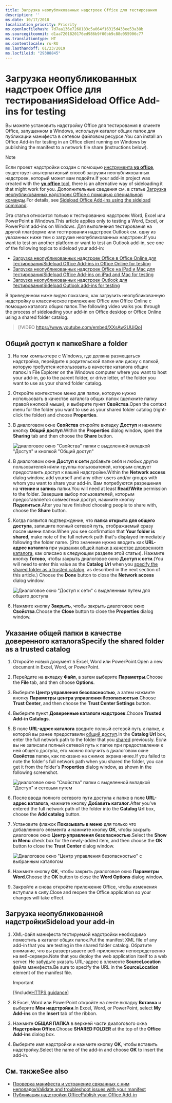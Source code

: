 ```yaml
---
title: Загрузка неопубликованных надстроек Office для тестирования
description: ''
ms.date: 10/17/2018
localization_priority: Priority
ms.openlocfilehash: 7d7aa136e7268183c5a064f16315d433ee53a38b
ms.sourcegitcommit: d1aa7201820176ed986b9f00bb9c88e055906c77
ms.translationtype: HT
ms.contentlocale: ru-RU
ms.lasthandoff: 01/23/2019
ms.locfileid: "29388845"
---
```

# <a name="sideload-office-add-ins-for-testing"></a><span data-ttu-id="eda78-102">Загрузка неопубликованных надстроек Office для тестирования</span><span class="sxs-lookup"><span data-stu-id="eda78-102">Sideload Office Add-ins for testing</span></span>

<span data-ttu-id="eda78-103">Вы можете установить надстройку Office для тестирования в клиенте Office, запущенном в Windows, используя каталог общих папок для публикации манифеста в сетевом файловом ресурсе.</span><span class="sxs-lookup"><span data-stu-id="eda78-103">You can install an Office Add-in for testing in an Office client running on Windows by publishing the manifest to a network file share (instructions below).</span></span>

> [!NOTE]
> <span data-ttu-id="eda78-104">Если проект надстройки создан с помощью [инструмента **yo office**](https://github.com/OfficeDev/generator-office), существует альтернативный способ загрузки неопубликованных надстроек, который может вам подойти.</span><span class="sxs-lookup"><span data-stu-id="eda78-104">If your add-in project was created with the [**yo office** tool](https://github.com/OfficeDev/generator-office), there is an alternative way of sideloading it that might work for you.</span></span> <span data-ttu-id="eda78-105">Дополнительные сведения см. в статье [Загрузка неопубликованных надстроек Office с помощью специальной команды](sideload-office-addin-using-sideload-command.md).</span><span class="sxs-lookup"><span data-stu-id="eda78-105">For details, see [Sideload Office Add-ins using the sideload command](sideload-office-addin-using-sideload-command.md).</span></span>

<span data-ttu-id="eda78-106">Эта статья относится только к тестированию надстроек Word, Excel или PowerPoint в Windows.</span><span class="sxs-lookup"><span data-stu-id="eda78-106">This article applies only to testing a Word, Excel, or PowerPoint add-ins on Windows.</span></span> <span data-ttu-id="eda78-107">Для выполнения тестирования на другой платформе или тестирования надстроек Outlook см. одну из указанных ниже тем о загрузке неопубликованных надстроек.</span><span class="sxs-lookup"><span data-stu-id="eda78-107">If you want to test on another platform or want to test an Outlook add-in, see one of the following topics to sideload your add-in:</span></span>

- [<span data-ttu-id="eda78-108">Загрузка неопубликованных надстроек Office в Office Online для тестирования</span><span class="sxs-lookup"><span data-stu-id="eda78-108">Sideload Office Add-ins in Office Online for testing</span></span>](sideload-office-add-ins-for-testing.md)
- [<span data-ttu-id="eda78-109">Загрузка неопубликованных надстроек Office на iPad и Mac для тестирования</span><span class="sxs-lookup"><span data-stu-id="eda78-109">Sideload Office Add-ins on iPad and Mac for testing</span></span>](sideload-an-office-add-in-on-ipad-and-mac.md)
- [<span data-ttu-id="eda78-110">Загрузка неопубликованных надстроек Outlook для тестирования</span><span class="sxs-lookup"><span data-stu-id="eda78-110">Sideload Outlook add-ins for testing</span></span>](https://docs.microsoft.com/outlook/add-ins/sideload-outlook-add-ins-for-testing)


<span data-ttu-id="eda78-111">В приведенном ниже видео показано, как загрузить неопубликованную надстройку в классическое приложение Office или Office Online с помощью каталога общих папок.</span><span class="sxs-lookup"><span data-stu-id="eda78-111">The following video walks you through the process of sideloading your add-in on Office desktop or Office Online using a shared folder catalog.</span></span>  


> [!VIDEO https://www.youtube.com/embed/XXsAw2UUiQo]


## <a name="share-a-folder"></a><span data-ttu-id="eda78-112">Общий доступ к папке</span><span class="sxs-lookup"><span data-stu-id="eda78-112">Share a folder</span></span>

1. <span data-ttu-id="eda78-113">На том компьютере с Windows, где должна размещаться надстройка, перейдите к родительской папке или диску с папкой, которую требуется использовать в качестве каталога общих папок.</span><span class="sxs-lookup"><span data-stu-id="eda78-113">In File Explorer on the Windows computer where you want to host your add-in, go to the parent folder, or drive letter, of the folder you want to use as your shared folder catalog.</span></span>

2. <span data-ttu-id="eda78-114">Откройте контекстное меню для папки, которую нужно использовать в качестве каталога общих папок (щелкните папку правой кнопкой мыши), и выберите пункт **Свойства**.</span><span class="sxs-lookup"><span data-stu-id="eda78-114">Open the context menu for the folder you want to use as your shared folder catalog (right-click the folder) and choose **Properties**.</span></span>

3. <span data-ttu-id="eda78-115">В диалоговом окне **Свойства** откройте вкладку **Доступ** и нажмите кнопку **Общий доступ**.</span><span class="sxs-lookup"><span data-stu-id="eda78-115">Within the **Properties** dialog window, open the **Sharing** tab and then choose the **Share** button.</span></span>

    ![диалоговое окно "Свойства" папки с выделенной вкладкой "Доступ" и кнопкой "Общий доступ"](../images/sideload-windows-properties-dialog.png)

4. <span data-ttu-id="eda78-117">В диалоговом окне **Доступ к сети** добавьте себя и любых других пользователей и/или группы пользователей, которым следует предоставить доступ к вашей надстройке.</span><span class="sxs-lookup"><span data-stu-id="eda78-117">Within the **Network access** dialog window, add yourself and any other users and/or groups with whom you want to share your add-in.</span></span> <span data-ttu-id="eda78-118">Вам потребуются разрешения на **чтение и запись** папки.</span><span class="sxs-lookup"><span data-stu-id="eda78-118">You will need at least **Read/Write** permission to the folder.</span></span> <span data-ttu-id="eda78-119">Завершив выбор пользователей, которым предоставляется совместный доступ, нажмите кнопку **Поделиться**.</span><span class="sxs-lookup"><span data-stu-id="eda78-119">After you have finished choosing people to share with, choose the **Share** button.</span></span>

5. <span data-ttu-id="eda78-120">Когда появится подтверждение, что **папка открыта для общего доступа**, запишите полный сетевой путь, отображаемый сразу после имени папки.</span><span class="sxs-lookup"><span data-stu-id="eda78-120">When you see confirmation that **Your folder is shared**, make note of the full network path that's displayed immediately following the folder name.</span></span> <span data-ttu-id="eda78-121">(Это значение нужно вводить как **URL-адрес каталога** при [указании общей папки в качестве доверенного каталога](#specify-the-shared-folder-as-a-trusted-catalog), как описано в следующем разделе этой статьи). Нажмите кнопку **Готово**, чтобы закрыть диалоговое окно **Доступ к сети**.</span><span class="sxs-lookup"><span data-stu-id="eda78-121">(You will need to enter this value as the **Catalog Url** when you [specify the shared folder as a trusted catalog](#specify-the-shared-folder-as-a-trusted-catalog), as described in the next section of this article.) Choose the **Done** button to close the **Network access** dialog window.</span></span>

   ![Диалоговое окно "Доступ к сети" с выделенным путем для общего доступа](../images/sideload-windows-network-access-dialog.png)

6. <span data-ttu-id="eda78-123">Нажмите кнопку **Закрыть**, чтобы закрыть диалоговое окно **Свойства**.</span><span class="sxs-lookup"><span data-stu-id="eda78-123">Choose the **Close** button to close the **Properties** dialog window.</span></span>

## <a name="specify-the-shared-folder-as-a-trusted-catalog"></a><span data-ttu-id="eda78-124">Указание общей папки в качестве доверенного каталога</span><span class="sxs-lookup"><span data-stu-id="eda78-124">Specify the shared folder as a trusted catalog</span></span>
      
1. <span data-ttu-id="eda78-125">Откройте новый документ в Excel, Word или PowerPoint.</span><span class="sxs-lookup"><span data-stu-id="eda78-125">Open a new document in Excel, Word, or PowerPoint.</span></span>
    
2. <span data-ttu-id="eda78-126">Перейдите на вкладку **Файл**, а затем выберите **Параметры**.</span><span class="sxs-lookup"><span data-stu-id="eda78-126">Choose the **File** tab, and then choose **Options**.</span></span>
    
3. <span data-ttu-id="eda78-127">Выберите **Центр управления безопасностью**, а затем нажмите кнопку **Параметры центра управления безопасностью**.</span><span class="sxs-lookup"><span data-stu-id="eda78-127">Choose **Trust Center**, and then choose the **Trust Center Settings** button.</span></span>
    
4. <span data-ttu-id="eda78-128">Выберите пункт **Доверенные каталоги надстроек**.</span><span class="sxs-lookup"><span data-stu-id="eda78-128">Choose **Trusted Add-in Catalogs**.</span></span>
    
5. <span data-ttu-id="eda78-129">В поле **URL-адрес каталога** введите полный сетевой путь к папке, к которой вы ранее предоставили [общий доступ](#share-a-folder).</span><span class="sxs-lookup"><span data-stu-id="eda78-129">In the **Catalog Url** box, enter the full network path to the folder that you [shared](#share-a-folder) previously.</span></span> <span data-ttu-id="eda78-130">Если вы не записали полный сетевой путь к папке при предоставлении к ней общего доступа, его можно получить в диалоговом окне **Свойства** папки, как показано на снимке экрана ниже.</span><span class="sxs-lookup"><span data-stu-id="eda78-130">If you failed to note the folder's full network path when you shared the folder, you can get it from the folder's **Properties** dialog window, as shown in the following screenshot.</span></span> 

    ![диалоговое окно "Свойства" папки с выделенной вкладкой "Доступ" и сетевым путем](../images/sideload-windows-properties-dialog-2.png)
    
6. <span data-ttu-id="eda78-132">После ввода полного сетевого пути доступа к папке в поле **URL-адрес каталога**, нажмите кнопку **Добавить каталог**.</span><span class="sxs-lookup"><span data-stu-id="eda78-132">After you've entered the full network path of the folder into the **Catalog Url** box, choose the **Add catalog** button.</span></span>

7. <span data-ttu-id="eda78-133">Установите флажок **Показывать в меню** для только что добавленного элемента и нажмите кнопку **ОК**, чтобы закрыть диалоговое окно **Центр управления безопасностью**.</span><span class="sxs-lookup"><span data-stu-id="eda78-133">Select the **Show in Menu** check box for the newly-added item, and then choose the **OK** button to close the **Trust Center** dialog window.</span></span> 

    ![Диалоговое окно "Центр управления безопасностью" с выбранным каталогом](../images/sideload-windows-trust-center-dialog.png)

8. <span data-ttu-id="eda78-135">Нажмите кнопку **ОК**, чтобы закрыть диалоговое окно **Параметры Word**.</span><span class="sxs-lookup"><span data-stu-id="eda78-135">Choose the **OK** button to close the **Word Options** dialog window.</span></span>

9. <span data-ttu-id="eda78-136">Закройте и снова откройте приложение Office, чтобы изменения вступили в силу.</span><span class="sxs-lookup"><span data-stu-id="eda78-136">Close and reopen the Office application so your changes will take effect.</span></span>
    

## <a name="sideload-your-add-in"></a><span data-ttu-id="eda78-137">Загрузка неопубликованной надстройки</span><span class="sxs-lookup"><span data-stu-id="eda78-137">Sideload your add-in</span></span>


1. <span data-ttu-id="eda78-138">XML-файл манифеста тестируемой надстройки необходимо поместить в каталог общих папок.</span><span class="sxs-lookup"><span data-stu-id="eda78-138">Put the manifest XML file of any add-in that you are testing in the shared folder catalog.</span></span> <span data-ttu-id="eda78-139">Обратите внимание, что вы развертываете веб-приложение непосредственно на веб-сервере.</span><span class="sxs-lookup"><span data-stu-id="eda78-139">Note that you deploy the web application itself to a web server.</span></span> <span data-ttu-id="eda78-140">Не забудьте указать URL-адрес в элементе **SourceLocation** файла манифеста.</span><span class="sxs-lookup"><span data-stu-id="eda78-140">Be sure to specify the URL in the **SourceLocation** element of the manifest file.</span></span>

    > [!IMPORTANT]
    > [!include[HTTPS guidance](../includes/https-guidance.md)]

2. <span data-ttu-id="eda78-141">В Excel, Word или PowerPoint откройте на ленте вкладку **Вставка** и выберите **Мои надстройки**.</span><span class="sxs-lookup"><span data-stu-id="eda78-141">In Excel, Word, or PowerPoint, select **My Add-ins** on the **Insert** tab of the ribbon.</span></span>

3. <span data-ttu-id="eda78-142">Нажмите **ОБЩАЯ ПАПКА** в верхней части диалогового окна **Надстройки Office**.</span><span class="sxs-lookup"><span data-stu-id="eda78-142">Choose **SHARED FOLDER** at the top of the **Office Add-ins** dialog box.</span></span>

4. <span data-ttu-id="eda78-143">Выберите имя надстройки и нажмите кнопку **ОК**, чтобы вставить надстройку.</span><span class="sxs-lookup"><span data-stu-id="eda78-143">Select the name of the add-in and choose **OK** to insert the add-in.</span></span>


## <a name="see-also"></a><span data-ttu-id="eda78-144">См. также</span><span class="sxs-lookup"><span data-stu-id="eda78-144">See also</span></span>

- [<span data-ttu-id="eda78-145">Проверка манифеста и устранение связанных с ним неполадок</span><span class="sxs-lookup"><span data-stu-id="eda78-145">Validate and troubleshoot issues with your manifest</span></span>](troubleshoot-manifest.md)
- [<span data-ttu-id="eda78-146">Публикация надстройки Office</span><span class="sxs-lookup"><span data-stu-id="eda78-146">Publish your Office Add-in</span></span>](../publish/publish.md)
    
